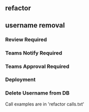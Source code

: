 ## refactor

## username removal

### Review Required
### Teams Notify Required
### Teams Approval Required
### Deployment
### Delete Username from DB

Call examples are in 'refactor calls.txt'
